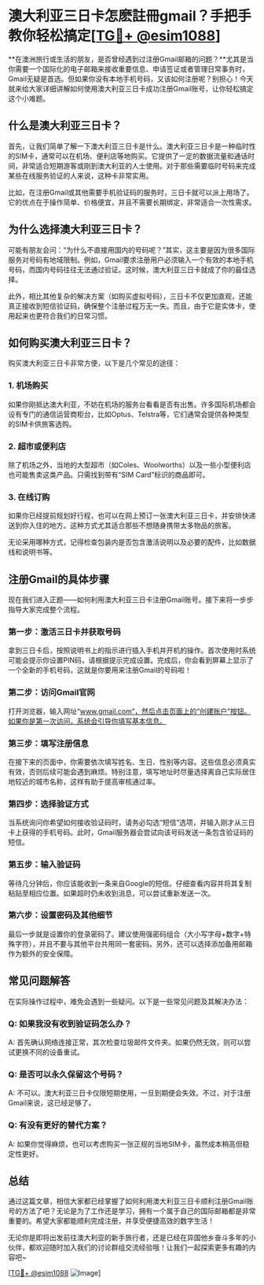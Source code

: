 # 澳大利亚三日卡怎麽註冊gmail？手把手教你轻松搞定[[TG💪+ @esim1088](https://t.me/s/esim1088)]

**在澳洲旅行或生活的朋友，是否曾经遇到过注册Gmail邮箱的问题？**尤其是当你需要一个国际化的电子邮箱来接收重要信息、申请签证或者管理日常事务时，Gmail无疑是首选。但如果你没有本地手机号码，又该如何注册呢？别担心！今天就来给大家详细讲解如何使用澳大利亚三日卡成功注册Gmail账号，让你轻松搞定这个小难题。

## 什么是澳大利亚三日卡？

首先，让我们简单了解一下澳大利亚三日卡是什么。澳大利亚三日卡是一种临时性的SIM卡，通常可以在机场、便利店等地购买。它提供了一定的数据流量和通话时间，非常适合短期游客或刚到澳大利亚的人士使用。对于那些需要临时号码来完成某些在线服务验证的人来说，这种卡非常实用。

比如，在注册Gmail或其他需要手机验证码的服务时，三日卡就可以派上用场了。它的优点在于操作简单、价格便宜，并且不需要长期绑定，非常适合一次性需求。

## 为什么选择澳大利亚三日卡？

可能有朋友会问：“为什么不直接用国内的号码呢？”其实，这主要是因为很多国际服务对号码有地域限制。例如，Gmail要求注册用户必须输入一个有效的本地手机号码，而国内号码往往无法通过验证。这时候，澳大利亚三日卡就成了你的最佳选择。

此外，相比其他复杂的解决方案（如购买虚拟号码），三日卡不仅更加直观，还能真正接收到短信验证码，确保整个注册过程万无一失。而且，由于它是实体卡，使用起来也更符合我们的日常习惯。

## 如何购买澳大利亚三日卡？

购买澳大利亚三日卡非常方便，以下是几个常见的途径：

### 1. 机场购买
如果你刚抵达澳大利亚，不妨在机场的服务台看看是否有出售。许多国际机场都会设有专门的通信运营商柜台，比如Optus、Telstra等，它们通常会提供各种类型的SIM卡供旅客选购。

### 2. 超市或便利店
除了机场之外，当地的大型超市（如Coles、Woolworths）以及一些小型便利店也可能售卖这类产品。只需找到带有“SIM Card”标识的商品即可。

### 3. 在线订购
如果你已经提前规划好行程，也可以在网上预订一张澳大利亚三日卡，并安排快递送到你入住的地方。这种方式尤其适合那些不想随身携带太多物品的旅客。

无论采用哪种方式，记得检查包装内是否包含激活说明以及必要的配件，比如数据线和说明书等。

## 注册Gmail的具体步骤

现在我们进入正题——如何利用澳大利亚三日卡注册Gmail账号。接下来将一步步指导大家完成整个流程。

### 第一步：激活三日卡并获取号码
拿到三日卡后，按照说明书上的指示进行插入手机并开机的操作。首次使用时系统可能会提示你设置PIN码，请根据提示完成设置。完成后，你会看到屏幕上显示了一个全新的手机号码，这就是你要用来注册Gmail的号码啦！

### 第二步：访问Gmail官网
打开浏览器，输入网址“www.gmail.com”，然后点击页面上的“创建账户”按钮。如果你是第一次访问，系统会引导你填写基本信息。

### 第三步：填写注册信息
在接下来的页面中，你需要依次填写姓名、生日、性别等内容。这些信息必须真实有效，否则后续可能会遇到麻烦。特别注意，填写地址时尽量选择离自己实际居住地较近的城市名称，这样有助于提高审核通过率。

### 第四步：选择验证方式
当系统询问你希望如何接收验证码时，请务必勾选“短信”选项，并输入刚才从三日卡上获得的手机号码。此时，Gmail服务器会尝试向该号码发送一条包含验证码的短信。

### 第五步：输入验证码
等待几分钟后，你应该能收到一条来自Google的短信。仔细查看内容并将其复制粘贴至相应位置。如果超时仍未收到消息，可以尝试重新发送一次。

### 第六步：设置密码及其他细节
最后一步就是设置你的登录密码了。建议使用强密码组合（大小写字母+数字+特殊字符），并且不要与其他平台共用同一套密码。另外，还可以选择添加备用邮箱作为额外的安全保障。

## 常见问题解答

在实际操作过程中，难免会遇到一些疑问。以下是一些常见问题及其解决办法：

### Q: 如果我没有收到验证码怎么办？
A: 首先确认网络连接正常，其次检查垃圾邮件文件夹。如果仍然无效，则可以尝试更换不同的设备重试。

### Q: 是否可以永久保留这个号码？
A: 不可以。澳大利亚三日卡仅限短期使用，一旦到期便会失效。不过，对于注册Gmail来说，这已经足够了。

### Q: 有没有更好的替代方案？
A: 如果你觉得麻烦，也可以考虑购买一张正规的当地SIM卡，虽然成本稍高但稳定性更好。

## 总结

通过这篇文章，相信大家都已经掌握了如何利用澳大利亚三日卡顺利注册Gmail账号的方法了吧？无论是为了工作还是学习，拥有一个属于自己的国际邮箱都是非常重要的。希望大家都能顺利完成注册，并享受便捷高效的数字生活！

无论你是即将出发前往澳大利亚的新手旅行者，还是已经在异国他乡奋斗多年的小伙伴，都欢迎随时加入我们的讨论群组交流经验哦！让我们一起探索更多有趣的内容吧~

[[TG💪+ @esim1088](https://t.me/s/esim1088) ![Image](https://i.postimg.cc/4NQfJmqS/Snipaste-2025-05-13-00-14-12.png)]